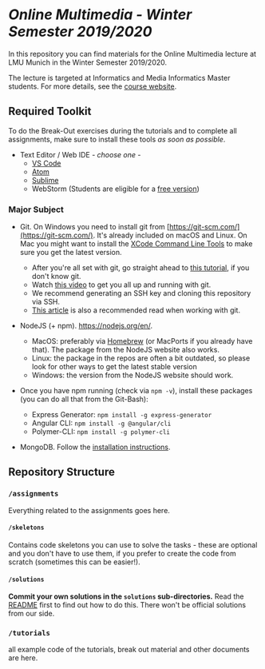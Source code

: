 # _Online Multimedia - Winter Semester 2019/2020_

In this repository you can find materials for the Online Multimedia lecture
at LMU Munich in the Winter Semester 2019/2020.

The lecture is targeted at Informatics and Media Informatics Master students.
For more details, see the [course website](http://www.medien.ifi.lmu.de/lehre/ws1920/omm/).

## Required Toolkit

To do the Break-Out exercises during the tutorials and to complete all assignments, make sure to install these tools *as soon as possible*.

- Text Editor / Web IDE *- choose one -*
  - [VS Code](https://code.visualstudio.com/download)
  - [Atom](https://atom.io/)
  - [Sublime](https://www.sublimetext.com/)
  - WebStorm (Students are eligible for a [free version](https://www.jetbrains.com/shop/eform/students))

### Major Subject
- Git. On Windows you need to install git from [https://git-scm.com/](https://git-scm.com/). It's already included on macOS and Linux. On Mac you might want to install the [XCode Command Line Tools](http://railsapps.github.io/xcode-command-line-tools.html) to make sure you get the latest version.
    - After you're all set with git, go straight ahead to [this tutorial](https://rogerdudler.github.io/git-guide/), if you don't know git.
    - Watch [this video](https://www.youtube.com/watch?v=Y9XZQO1n_7c) to get you all up and running with git.
    - We recommend generating an SSH key and cloning this repository via SSH.
    - [This article](https://chris.beams.io/posts/git-commit/) is also a recommended read when working with git.

- NodeJS (+ npm). https://nodejs.org/en/.
    - MacOS: preferably via [Homebrew](https://brew.sh/) (or MacPorts if you already have that).  The package from the NodeJS website also works.
    - Linux: the package in the repos are often a bit outdated, so please look for other ways to get the latest stable version
    - Windows: the version from the NodeJS website should work.
- Once you have npm running (check via `npm -v`), install these packages (you can do all that from the Git-Bash):
  - Express Generator: `npm install -g express-generator`
  - Angular CLI:  `npm install -g @angular/cli`
  - Polymer-CLI: `npm install -g polymer-cli`

- MongoDB. Follow the [installation instructions](https://docs.mongodb.com/manual/installation/).


## Repository Structure

### `/assignments`

Everything related to the assignments goes here.

#### `/skeletons`
Contains code skeletons you can use to solve the tasks - these are optional and you don't have to use them, if you
prefer to create the code from scratch (sometimes this can be easier!).

#### `/solutions`
**Commit your own solutions in the `solutions` sub-directories.** 
Read the [README](https://github.com/mimuc/mmn-ws1920/tree/master/assignments/solutions) first to find out how to do this. There won't be official solutions from our side.

### `/tutorials`
all example code of the tutorials, break out material and other documents are here.
